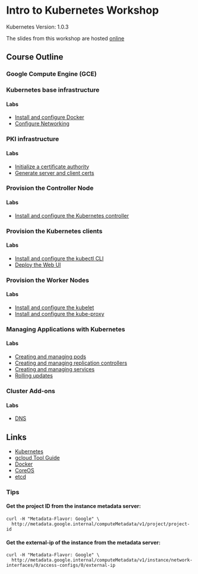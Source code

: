 # Intro to Kubernetes Workshop

Kubernetes Version: 1.0.3

The slides from this workshop are hosted [online](http://go-talks.appspot.com/github.com/kelseyhightower/intro-to-kubernetes-workshop/slides/talk.slide#1)

## Course Outline

### Google Compute Engine (GCE)

### Kubernetes base infrastructure

#### Labs

  * [Install and configure Docker](labs/install-and-configure-docker.md)
  * [Configure Networking](labs/configure-networking.md)

### PKI infrastructure

#### Labs

  * [Initialize a certificate authority](labs/initialize-a-certificate-authority.md)
  * [Generate server and client certs](labs/generate-server-and-client-certs.md)

### Provision the Controller Node

#### Labs

  * [Install and configure the Kubernetes controller](labs/kuberentes-controller-pod.md)

### Provision the Kubernetes clients

#### Labs

  * [Install and configure the kubectl CLI](labs/install-and-configure-kubectl.md)
  * [Deploy the Web UI](labs/cluster-add-on-ui.md)

### Provision the Worker Nodes

#### Labs

  * [Install and configure the kubelet](labs/install-and-configure-kubelet.md)
  * [Install and configure the kube-proxy](labs/install-and-configure-kube-proxy.md)

### Managing Applications with Kubernetes

#### Labs

  * [Creating and managing pods](labs/pods.md)
  * [Creating and managing replication controllers](labs/replication-controllers.md)
  * [Creating and managing services](labs/services.md)
  * [Rolling updates](labs/rolling-updates.md)

### Cluster Add-ons

#### Labs

  * [DNS](labs/cluster-add-on-dns.md)

## Links

  * [Kubernetes](http://googlecloudplatform.github.io/kubernetes)
  * [gcloud Tool Guide](https://cloud.google.com/sdk/gcloud)
  * [Docker](https://docs.docker.com)
  * [CoreOS](https://coreos.com)
  * [etcd](https://coreos.com/docs/distributed-configuration/getting-started-with-etcd)

### Tips

#### Get the project ID from the instance metadata server:

```
curl -H "Metadata-Flavor: Google" \
  http://metadata.google.internal/computeMetadata/v1/project/project-id
```

#### Get the external-ip of the instance from the metadata server:

```
curl -H "Metadata-Flavor: Google" \
  http://metadata.google.internal/computeMetadata/v1/instance/network-interfaces/0/access-configs/0/external-ip
```
